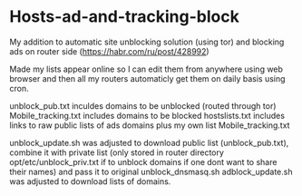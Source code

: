# Hosts-ad-and-tracking-block

My addition to automatic site unblocking solution (using tor) and blocking ads on router side (https://habr.com/ru/post/428992)

Made my lists appear online so I can edit them from anywhere using web browser and then all my routers automaticly get them on daily basis using cron.

unblock_pub.txt inculdes domains to be unblocked (routed through tor)
Mobile_tracking.txt includes domains to be blocked
hostslists.txt includes links to raw public lists of ads domains plus my own list Mobile_tracking.txt

unblock_update.sh was adjusted to download public list (unblock_pub.txt), combine it with private list (only stored in router directory opt/etc/unblock_priv.txt if to unblock domains if one dont want to share their names) and pass it to original unblock_dnsmasq.sh
adblock_update.sh was adjusted to download lists of domains.
